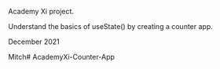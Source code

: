 Academy Xi project.

Understand the basics of useState() by creating a counter app.

December 2021

Mitch# AcademyXi-Counter-App
